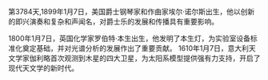 第3784天,1899年1月7日，美国爵士钢琴家和作曲家埃尔·诺尔斯出生，他以创新的即兴演奏和复杂和声闻名，对爵士乐的发展和传播具有重要影响。

1800年1月7日，英国化学家罗伯特·本生出生，他发明了本生灯，为实验室设备标准化奠定基础，并对光谱分析的发展作出了重要贡献。
1610年1月7日，意大利天文学家伽利略首次观测到木星的四大卫星，为太阳系模型提供强有力支持，开启了现代天文学的新时代。